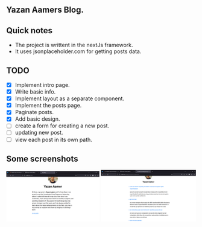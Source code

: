 ## Yazan Aamers Blog.

## Quick notes
* The project is writtent in the nextJs framework.
* It uses jsonplaceholder.com for getting posts data.


## TODO
- [x] Implement intro page.
- [x] Write basic info.
- [x] Implement layout as a separate component.
- [x] Implement the posts page.
- [x] Paginate posts.
- [x] Add basic design.
- [ ] create a form for creating a new post.
- [ ] updating new post.
- [ ] view each post in its own path.

## Some screenshots
<img src="./images/info.png" width="49%">
<img src="./images/posts.png" width="50%">



